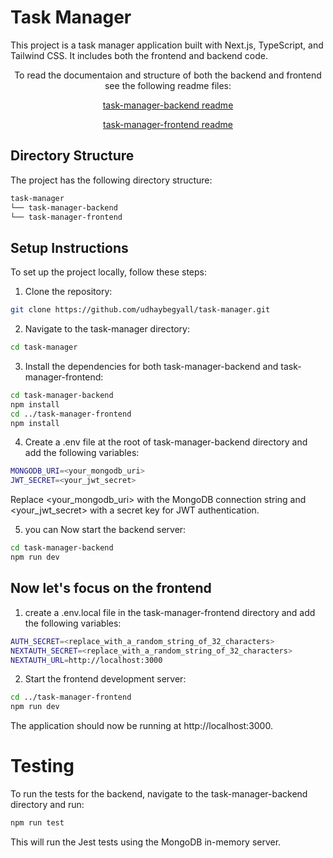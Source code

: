 # Task Manager

This project is a task manager application built with Next.js, TypeScript, and Tailwind CSS. It includes both the frontend and backend code.

<div align="center">
<p>To read the documentaion and structure of both the backend and frontend see the following readme files:</p>
<p><a href="https://github.com/udhaybegyall/task-manager/blob/main/task-manager-backend/README.md">task-manager-backend readme</a></p>
<p><a href="https://github.com/udhaybegyall/task-manager/blob/main/task-manager-frontend/README.md">task-manager-frontend readme</a></p>

</div>

## Directory Structure

The project has the following directory structure:

```bash
task-manager
└── task-manager-backend
└── task-manager-frontend
```

## Setup Instructions

To set up the project locally, follow these steps:

1. Clone the repository:

```bash
git clone https://github.com/udhaybegyall/task-manager.git
```

2. Navigate to the task-manager directory:

```bash
cd task-manager
```

3. Install the dependencies for both task-manager-backend and task-manager-frontend:

```bash
cd task-manager-backend
npm install
cd ../task-manager-frontend
npm install
```

4. Create a .env file at the root of task-manager-backend directory and add the following variables:

```bash
MONGODB_URI=<your_mongodb_uri>
JWT_SECRET=<your_jwt_secret>
```

Replace <your_mongodb_uri> with the MongoDB connection string and <your_jwt_secret> with a secret key for JWT authentication.

5. you can Now start the backend server:

```bash
cd task-manager-backend
npm run dev
```

## Now let's focus on the frontend

1. create a .env.local file in the task-manager-frontend directory and add the following variables:

```bash
AUTH_SECRET=<replace_with_a_random_string_of_32_characters>
NEXTAUTH_SECRET=<replace_with_a_random_string_of_32_characters>
NEXTAUTH_URL=http://localhost:3000
```

2. Start the frontend development server:

```bash
cd ../task-manager-frontend
npm run dev
```

The application should now be running at http://localhost:3000.

# Testing

To run the tests for the backend, navigate to the task-manager-backend directory and run:

```bash
npm run test
```

This will run the Jest tests using the MongoDB in-memory server.
